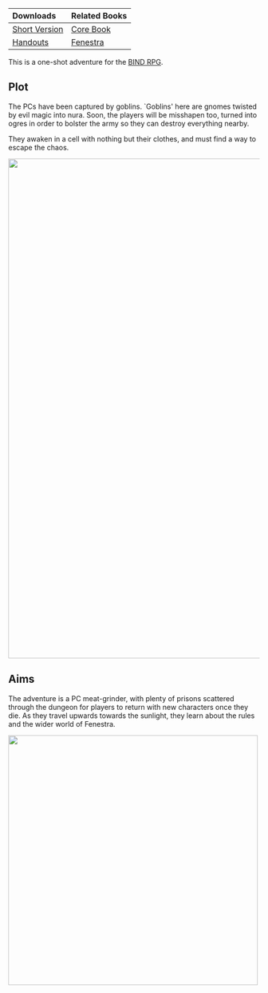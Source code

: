 <!--

The config/ directory is a subtree.  Best not to touch it.

- git-lfs
- inkscape (for composing svg images)
- pdflatex (loads of packages)

-->

| Downloads                      | Related Books     |
|:-------------------------------|:------------------|
| [Short Version][oneshot]       | [Core Book][core] |
| [Handouts][handouts_oneshot]   | [Fenestra][aif]   |

This is a one-shot adventure for the [BIND RPG][core].

## Plot

The PCs have been captured by goblins.
`Goblins' here are gnomes twisted by evil magic into nura.
Soon, the players will be misshapen too, turned into ogres in order to bolster the army so they can destroy everything nearby.

They awaken in a cell with nothing but their clothes, and must find a way to escape the chaos.

<img src="images/Roch_Hercka/waking.jpg" width="1000">

## Aims

The adventure is a PC meat-grinder, with plenty of prisons scattered through the dungeon for players to return with new characters once they die.
As they travel upwards towards the sunlight, they learn about the rules and the wider world of Fenestra.

<img src="images/Dyson_Logos/lower.svg" width="500">

[oneshot]: https://gitlab.com/bindrpg/oneshot/-/jobs/artifacts/master/raw/oneshot_horde_escape.pdf?job=compile_pdf
[handouts_oneshot]: https://gitlab.com/bindrpg/oneshot/-/jobs/artifacts/master/raw/handouts_oneshot.pdf?job=compile_pdf
[normal]: https://gitlab.com/bindrpg/oneshot/-/jobs/artifacts/master/raw/horde_escape.pdf?job=compile_pdf
[handouts_normal]: https://gitlab.com/bindrpg/oneshot/-/jobs/artifacts/master/raw/handouts.pdf?job=compile_pdf
[hardcore]: https://gitlab.com/bindrpg/oneshot/-/jobs/artifacts/master/raw/hardcore_horde_escape.pdf?job=compile_pdf
[handouts_hardcore]: https://gitlab.com/bindrpg/oneshot/-/jobs/artifacts/master/raw/handouts_hardcore.pdf?job=compile_pdf
[core]: https://gitlab.com/bindrpg/core
[aif]: https://gitlab.com/bindrpg/aif
